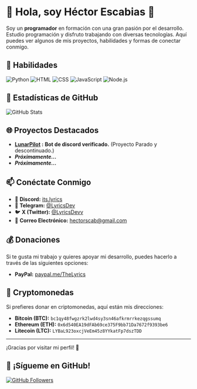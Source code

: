 # 🌟 Hola, soy Héctor Escabias 🌟

Soy un **programador** en formación con una gran pasión por el desarrollo. Estudio programación y disfruto trabajando con diversas tecnologías. Aquí puedes ver algunos de mis proyectos, habilidades y formas de conectar conmigo.

## 🔧 **Habilidades**

![Python](https://img.shields.io/badge/-Python-blue?logo=python&logoColor=white)
![HTML](https://img.shields.io/badge/-HTML-E34F26?logo=html5&logoColor=white)
![CSS](https://img.shields.io/badge/-CSS-1572B6?logo=css3&logoColor=white)
![JavaScript](https://img.shields.io/badge/-JavaScript-yellow?logo=javascript&logoColor=white)
![Node.js](https://img.shields.io/badge/-Node.js-green?logo=node.js&logoColor=white)

## 🚀 **Estadísticas de GitHub**

![GitHub Stats](https://github-readme-stats.vercel.app/api?username=LyricsPortal&show_icons=true&hide_title=true&count_private=true&hide=prs&theme=gruvbox)

## 🌐 **Proyectos Destacados**

- **[LunarPilot](https://discord.com/application-directory/1113523779319119873) :** __Bot de discord verificado.__ (Proyecto Parado y descontinuado.)
- ***Próximamente...***
- ***Próximamente...***

## 📫 **Conéctate Conmigo**

- 💬 **Discord:** [its.lyrics](https://discordapp.com/users/1112418671684505710)
- 📱 **Telegram:** [@LyricsDev](https://t.me/LyricsDev)
- 🐦 **X (Twitter):** [@LyricsDevv](https://x.com/LyricsDevv)
- 📧 **Correo Electrónico:** [hectorscab@gmail.com](mailto:hectorescab@proton.me)

## 💰 **Donaciones**

Si te gusta mi trabajo y quieres apoyar mi desarrollo, puedes hacerlo a través de las siguientes opciones:

- **PayPal:** [paypal.me/TheLyrics](https://paypal.me/TheLyrics)

## 🔗 **Cryptomonedas**

Si prefieres donar en criptomonedas, aquí están mis direcciones:

- **Bitcoin (BTC):** ``bc1qy48fwgzrk2lwd4sy3sn46afkrmrrkezqgssumq``
- **Ethereum (ETH):** ``0x6d540EA19dFAb69ce375F9bb71Da7672f9393be6``
- **Litecoin (LTC):** ``LYBaL923oxcjVeEm45z8YYkatFp7dszTDD``

---

¡Gracias por visitar mi perfil! 🚀

## 🚀 ¡Sígueme en GitHub!

[![GitHub Followers](https://img.shields.io/github/followers/LyricsPortal?label=Follow&style=social)](https://github.com/LyricsPortal)

